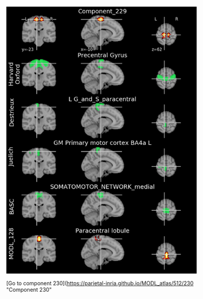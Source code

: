 


![229](preliminary/229.jpg "Component 229")

[Go to component 230](https://parietal-inria.github.io/MODL_atlas/512/230 "Component 230"
